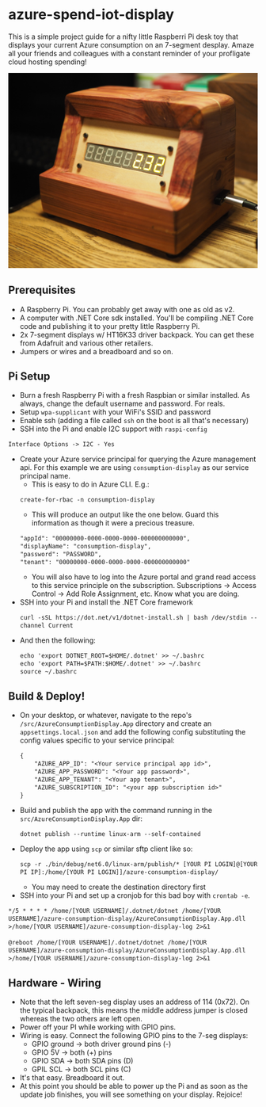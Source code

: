 # azure-spend-iot-display

This is a simple project guide for a nifty little Raspberri Pi desk toy that displays your current Azure consumption on an 7-segment desplay. Amaze all your friends and colleagues with a constant reminder of your profligate cloud hosting spending!

![In a beautiful enclosure.](./enclosure1.JPG)

## Prerequisites
- A Raspberry Pi. You can probably get away with one as old as v2.
- A computer with .NET Core sdk installed. You'll be compiling .NET Core code and publishing it to your pretty little Raspberry Pi.
- 2x 7-segment displays w/ HT16K33 driver backpack. You can get these from Adafruit and various other retailers.
- Jumpers or wires and a breadboard and so on.

## Pi Setup
- Burn a fresh Raspberry Pi with a fresh Raspbian or similar installed. As always, change the default username and password. For reals.
- Setup `wpa-supplicant` with your WiFi's SSID and password
- Enable ssh (adding a file called `ssh`  on the boot is all that's necessary)
- SSH into the Pi and enable I2C support with `raspi-config`
```
Interface Options -> I2C - Yes
```
- Create your Azure service principal for querying the Azure management api. For this example we are using `consumption-display` as our service principal name.
    - This is easy to do in Azure CLI. E.g.: 
    ```
    create-for-rbac -n consumption-display
    ```
    - This will produce an output like the one below. Guard this information as though it were a precious treasure.
    ```
  "appId": "00000000-0000-0000-0000-000000000000",
  "displayName": "consumption-display",
  "password": "PASSWORD",
  "tenant": "00000000-0000-0000-0000-000000000000"
  ```
    - You will also have to log into the Azure portal and grand read access to this service principle on the subscription. Subscriptions -> Access Control -> Add Role Assignment, etc. Know what you are doing.
- SSH into your Pi and install the .NET Core framework
    ```
    curl -sSL https://dot.net/v1/dotnet-install.sh | bash /dev/stdin --channel Current
    ```
- And then the following:
    ```
    echo 'export DOTNET_ROOT=$HOME/.dotnet' >> ~/.bashrc
    echo 'export PATH=$PATH:$HOME/.dotnet' >> ~/.bashrc
    source ~/.bashrc
    ```

## Build & Deploy!
- On your desktop, or whatever, navigate to the repo's `/src/AzureConsumptionDisplay.App` directory and create an `appsettings.local.json` and add the following config substituting the config values specific to your service principal:
    ```
    {
        "AZURE_APP_ID": "<Your service principal app id>",
        "AZURE_APP_PASSWORD": "<Your app password>",
        "AZURE_APP_TENANT": "<Your app tenant>",
        "AZURE_SUBSCRIPTION_ID": "<your app subscription id>"
    }
    ```
- Build and publish the app with the command running in the `src/AzureConsumptionDisplay.App` dir:
    ```
    dotnet publish --runtime linux-arm --self-contained
    ```
- Deploy the app using `scp` or similar sftp client like so:
    ```
    scp -r ./bin/debug/net6.0/linux-arm/publish/* [YOUR PI LOGIN]@[YOUR PI IP]:/home/[YOUR PI LOGIN]]/azure-consumption-display/ 
    ```
    - You may need to create the destination directory first
- SSH into your Pi and set up a cronjob for this bad boy with `crontab -e`.
```
*/5 * * * * /home/[YOUR USERNAME]/.dotnet/dotnet /home/[YOUR USERNAME]/azure-consumption-display/AzureConsumptionDisplay.App.dll >/home/[YOUR USERNAME]/azure-consumption-display-log 2>&1

@reboot /home/[YOUR USERNAME]/.dotnet/dotnet /home/[YOUR USERNAME]/azure-consumption-display/AzureConsumptionDisplay.App.dll >/home/[YOUR USERNAME]/azure-consumption-display-log 2>&1
```

## Hardware - Wiring
- Note that the left seven-seg display uses an address of 114 (0x72). On the typical backpack, this means the middle address jumper is closed whereas the two others are left open.
- Power off your PI while working with GPIO pins.
- Wiring is easy. Connect the following GPIO pins to the 7-seg displays:
    - GPIO ground -> both driver ground pins (-)
    - GPIO 5V -> both (+) pins
    - GPIO SDA -> both SDA pins (D)
    - GPIL SCL -> both SCL pins (C)
- It's that easy. Breadboard it out.
- At this point you should be able to power up the Pi and as soon as the update job finishes, you will see something on your display. Rejoice!